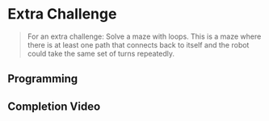 # Extra Challenge

> For an extra challenge: Solve a maze with loops. This is a maze where there is at least one path that connects back to itself and the robot could take the same set of turns repeatedly.

## Programming

## Completion Video
